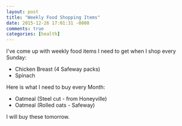 ```yaml
---
layout: post
title: "Weekly Food Shopping Items"
date: 2015-12-26 17:01:31 -0800
comments: true
categories: [health]
---
```


I've come up with weekly food items I need to get when I shop every Sunday:

- Chicken Breast (4 Safeway packs)
- Spinach

Here is what I need to buy every Month:

- Oatmeal (Steel cut - from Honeyville)
- Oatmeal (Rolled oats - Safeway)

I will buy these tomorrow.